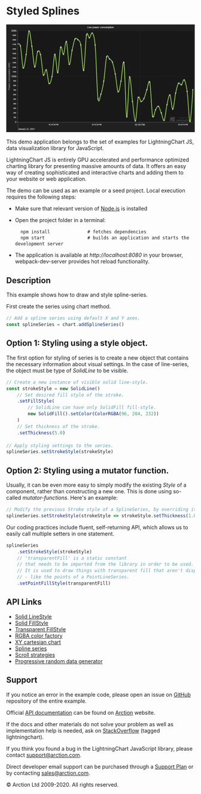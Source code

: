 # Styled Splines

![Styled Splines](styledSplines.png)

This demo application belongs to the set of examples for LightningChart JS, data visualization library for JavaScript.

LightningChart JS is entirely GPU accelerated and performance optimized charting library for presenting massive amounts of data. It offers an easy way of creating sophisticated and interactive charts and adding them to your website or web application.

The demo can be used as an example or a seed project. Local execution requires the following steps:

- Make sure that relevant version of [Node.js](https://nodejs.org/en/download/) is installed
- Open the project folder in a terminal:

        npm install              # fetches dependencies
        npm start                # builds an application and starts the development server

- The application is available at *http://localhost:8080* in your browser, webpack-dev-server provides hot reload functionality.


## Description

This example shows how to draw and style spline-series. 

First create the series using chart method.

```javascript
// Add a spline series using default X and Y axes.
const splineSeries = chart.addSplineSeries()
```

## Option 1: Styling using a style object.

The first option for styling of series is to create a new object that contains the necessary information about visual settings. In the case of line-series, the object must be type of *SolidLine* to be visible.

```javascript
// Create a new instance of visible solid line-style.
const strokeStyle = new SolidLine()
    // Set desired fill style of the stroke.
    .setFillStyle(
        // SolidLine can have only SolidFill fill-style.
        new SolidFill().setColor(ColorRGBA(96, 204, 232))
    )
    // Set thickness of the stroke.
    .setThickness(5.0)

// Apply styling settings to the series.
splineSeries.setStrokeStyle(strokeStyle)
```

## Option 2: Styling using a mutator function.

Usually, it can be even more easy to simply modify the existing *Style* of a component, rather than constructing a new one. This is done using so-called *mutator-functions*. Here's an example:

```javascript
// Modify the previous Stroke style of a SplineSeries, by overriding its previous thickness.
splineSeries.setStrokeStyle(strokeStyle => strokeStyle.setThickness(1.0))
```

Our coding practices include fluent, self-returning API, which allows us to easily call multiple setters in one statement.

```javascript
splineSeries
    .setStrokeStyle(strokeStyle)
    // 'transparentFill' is a static constant
    // that needs to be imported from the library in order to be used.
    // It is used to draw things with transparent fill that aren't disposable 
    // - like the points of a PointLineSeries.
    .setPointFillStyle(transparentFill)
```


## API Links

* [Solid LineStyle]
* [Solid FillStyle]
* [Transparent FillStyle]
* [RGBA color factory]
* [XY cartesian chart]
* [Spline series]
* [Scroll strategies]
* [Progressive random data generator]


## Support

If you notice an error in the example code, please open an issue on [GitHub][0] repository of the entire example.

Official [API documentation][1] can be found on [Arction][2] website.

If the docs and other materials do not solve your problem as well as implementation help is needed, ask on [StackOverflow][3] (tagged lightningchart).

If you think you found a bug in the LightningChart JavaScript library, please contact support@arction.com.

Direct developer email support can be purchased through a [Support Plan][4] or by contacting sales@arction.com.

[0]: https://github.com/Arction/
[1]: https://www.arction.com/lightningchart-js-api-documentation/
[2]: https://www.arction.com
[3]: https://stackoverflow.com/questions/tagged/lightningchart
[4]: https://www.arction.com/support-services/

© Arction Ltd 2009-2020. All rights reserved.


[Solid LineStyle]: https://www.arction.com/lightningchart-js-api-documentation/v2.2.0/classes/solidline.html
[Solid FillStyle]: https://www.arction.com/lightningchart-js-api-documentation/v2.2.0/classes/solidfill.html
[Transparent FillStyle]: https://www.arction.com/lightningchart-js-api-documentation/v2.2.0/globals.html#transparentfill
[RGBA color factory]: https://www.arction.com/lightningchart-js-api-documentation/v2.2.0/globals.html#colorrgba
[XY cartesian chart]: https://www.arction.com/lightningchart-js-api-documentation/v2.2.0/classes/chartxy.html
[Spline series]: https://www.arction.com/lightningchart-js-api-documentation/v2.2.0/classes/splineseries.html
[Scroll strategies]: https://www.arction.com/lightningchart-js-api-documentation/v2.2.0/globals.html#axisscrollstrategies
[Progressive random data generator]: https://arction.github.io/xydata/classes/progressiverandomgenerator.html

